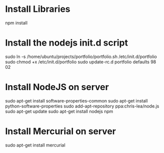 Install Libraries
=================
npm install

Install the nodejs init.d script
================================
sudo ln -s /home/ubuntu/projects/portfolio/portfolio.sh /etc/init.d/portfolio
sudo chmod +x /etc/init.d/portfolio
sudo update-rc.d portfolio defaults 98 02

Install NodeJS on server
========================
sudo apt-get install software-properties-common
sudo apt-get install python-software-properties
sudo add-apt-repository ppa:chris-lea/node.js
sudo apt-get update
sudo apt-get install nodejs npm

Install Mercurial on server
===========================
sudo apt-get install mercurial